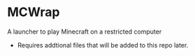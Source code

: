 # MCWrap
A launcher to play Minecraft on a restricted computer

* Requires addtional files that will be added to this repo later.
